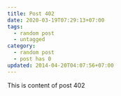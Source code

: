 ```yaml
---
title: Post 402
date: 2020-03-19T07:29:13+07:00
tags:
  - random post
  - untagged
category:
  - random post
  - post has 0
updated: 2014-04-20T04:07:56+07:00
---
```

This is content of post 402